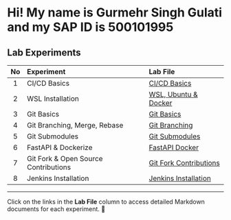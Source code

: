 # Hi! My name is Gurmehr Singh Gulati and my SAP ID is 500101995


## Lab Experiments

| No | Experiment                          | Lab File |
|:--:|:------------------------------------|:--------------------------------------|
| 1  | CI/CD Basics                        | [CI/CD Basics](lab_1.md)                    |
| 2  | WSL Installation                     | [WSL, Ubuntu & Docker](lab_2.md) |
| 3  | Git Basics                           | [Git Basics](lab_3.md) |
| 4  | Git Branching, Merge, Rebase         | [Git Branching](lab_4.md) |
| 5  | Git Submodules                       | [Git Submodules](lab_5.md) |
| 6  | FastAPI & Dockerize                  | [FastAPI Docker](lab_6.md) |
| 7  | Git Fork & Open Source Contributions | [Git Fork Contributions](lab_7.md) |
| 8  | Jenkins Installation | [Jenkins Installation](lab_8.md) |

---

Click on the links in the **Lab File** column to access detailed Markdown documents for each experiment. 🚀
